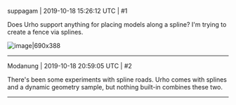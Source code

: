 suppagam | 2019-10-18 15:26:12 UTC | #1

Does Urho support anything for placing models along a spline? I'm trying to create a fence via splines. 

![image|690x388](upload://dVXXP8gMTrCzUAGeRWX2trBNonP.jpeg)

-------------------------

Modanung | 2019-10-18 20:59:05 UTC | #2

There's been some experiments with spline roads. Urho comes with splines and a dynamic geometry sample, but nothing built-in combines these two.

-------------------------

